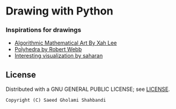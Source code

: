 # Drawing with Python

### Inspirations for drawings
* [Algorithmic Mathematical Art By Xah Lee](http://xahlee.info/math/algorithmic_math_art.html)
* [Polyhedra by Robert Webb](https://www.software3d.com/FedSquare.php)
* [Interesting visualization by saharan](https://oimo.io/works)

## License
Distributed with a GNU GENERAL PUBLIC LICENSE; see [LICENSE](https://github.com/saeedghsh/transformation-playground/blob/master/LICENSE).
```
Copyright (C) Saeed Gholami Shahbandi
```
